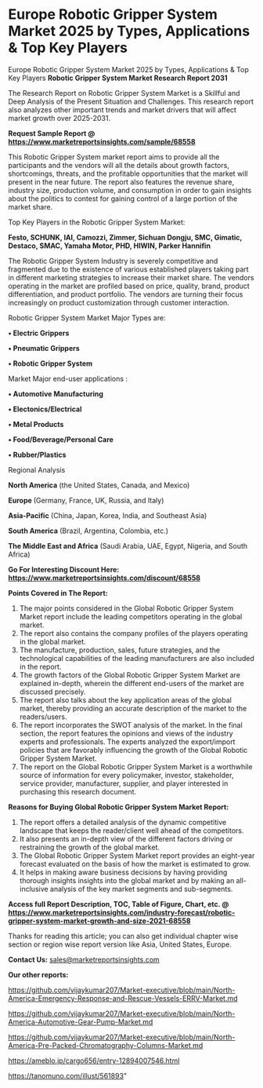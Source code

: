 # Europe Robotic Gripper System Market 2025 by Types, Applications & Top Key Players
Europe Robotic Gripper System Market 2025 by Types, Applications & Top Key Players
<strong>Robotic Gripper System Market Research Report 2031</strong>

The Research Report on Robotic Gripper System Market is a Skillful and Deep Analysis of the Present Situation and Challenges. This research report also analyzes other important trends and market drivers that will affect market growth over 2025-2031.

<strong>Request Sample Report @ <a href=https://www.marketreportsinsights.com/sample/68558>https://www.marketreportsinsights.com/sample/68558</a></strong>

This Robotic Gripper System market report aims to provide all the participants and the vendors will all the details about growth factors, shortcomings, threats, and the profitable opportunities that the market will present in the near future. The report also features the revenue share, industry size, production volume, and consumption in order to gain insights about the politics to contest for gaining control of a large portion of the market share.

Top Key Players in the Robotic Gripper System Market:

<strong>Festo, SCHUNK, IAI, Camozzi, Zimmer, Sichuan Dongju, SMC, Gimatic, Destaco, SMAC, Yamaha Motor, PHD, HIWIN, Parker Hannifin</strong>

The Robotic Gripper System Industry is severely competitive and fragmented due to the existence of various established players taking part in different marketing strategies to increase their market share. The vendors operating in the market are profiled based on price, quality, brand, product differentiation, and product portfolio. The vendors are turning their focus increasingly on product customization through customer interaction.

Robotic Gripper System Market Major Types are:

<strong>• Electric Grippers

• Pneumatic Grippers

• Robotic Gripper System</strong>

Market Major end-user applications :

<strong>• Automotive Manufacturing

• Electonics/Electrical

• Metal Products

• Food/Beverage/Personal Care

• Rubber/Plastics</strong>

Regional Analysis

</u><strong><b>North America</b></strong> (the United States, Canada, and Mexico)

<strong><b>Europe </b></strong>(Germany, France, UK, Russia, and Italy)

<strong><b>Asia-Pacific</b></strong> (China, Japan, Korea, India, and Southeast Asia)

<strong><b>South America</b></strong> (Brazil, Argentina, Colombia, etc.)

<strong><b>The Middle East and Africa</b></strong> (Saudi Arabia, UAE, Egypt, Nigeria, and South Africa)

<strong>Go For Interesting Discount Here: <a href=https://www.marketreportsinsights.com/discount/68558>https://www.marketreportsinsights.com/discount/68558</a></strong>

<strong>Points Covered in The Report:</strong>
<ol>
  <li>The major points considered in the Global Robotic Gripper System Market report include the leading competitors operating in the global market.</li>
  <li>The report also contains the company profiles of the players operating in the global market.</li>
  <li>The manufacture, production, sales, future strategies, and the technological capabilities of the leading manufacturers are also included in the report.</li>
  <li>The growth factors of the Global Robotic Gripper System Market are explained in-depth, wherein the different end-users of the market are discussed precisely.</li>
  <li>The report also talks about the key application areas of the global market, thereby providing an accurate description of the market to the readers/users.</li>
  <li>The report incorporates the SWOT analysis of the market. In the final section, the report features the opinions and views of the industry experts and professionals. The experts analyzed the export/import policies that are favorably influencing the growth of the Global Robotic Gripper System Market.</li>
  <li>The report on the Global Robotic Gripper System Market is a worthwhile source of information for every policymaker, investor, stakeholder, service provider, manufacturer, supplier, and player interested in purchasing this research document.</li>
</ol>
<strong>Reasons for Buying Global Robotic Gripper System Market Report:</strong>

<ol>
  <li>The report offers a detailed analysis of the dynamic competitive landscape that keeps the reader/client well ahead of the competitors.</li>
  <li>It also presents an in-depth view of the different factors driving or restraining the growth of the global market.</li>
  <li>The Global Robotic Gripper System Market report provides an eight-year forecast evaluated on the basis of how the market is estimated to grow.</li>
  <li>It helps in making aware business decisions by having providing thorough insights insights into the global market and by making an all-inclusive analysis of the key market segments and sub-segments.</li>
</ol>
<strong>Access full Report Description, TOC, Table of Figure, Chart, etc. @ <a href=https://www.marketreportsinsights.com/industry-forecast/robotic-gripper-system-market-growth-and-size-2021-68558>https://www.marketreportsinsights.com/industry-forecast/robotic-gripper-system-market-growth-and-size-2021-68558</a></strong>


Thanks for reading this article; you can also get individual chapter wise section or region wise report version like Asia, United States, Europe.

<strong>Contact Us:</strong>
sales@marketreportsinsights.com

<strong>Our other reports:</strong>

<a href=https://github.com/vijaykumar207/Market-executive/blob/main/North-America-Emergency-Response-and-Rescue-Vessels-ERRV-Market.md>https://github.com/vijaykumar207/Market-executive/blob/main/North-America-Emergency-Response-and-Rescue-Vessels-ERRV-Market.md</a>

<a href=https://github.com/vijaykumar207/Market-executive/blob/main/North-America-Automotive-Gear-Pump-Market.md>https://github.com/vijaykumar207/Market-executive/blob/main/North-America-Automotive-Gear-Pump-Market.md</a>

<a href=https://github.com/vijaykumar207/Market-executive/blob/main/North-America-Pre-Packed-Chromatography-Columns-Market.md>https://github.com/vijaykumar207/Market-executive/blob/main/North-America-Pre-Packed-Chromatography-Columns-Market.md</a>

<a href=https://ameblo.jp/cargo656/entry-12894007546.html>https://ameblo.jp/cargo656/entry-12894007546.html</a>

<a href=https://tanomuno.com/illust/561893>https://tanomuno.com/illust/561893</a>"
